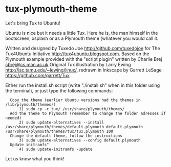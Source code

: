 # tux-plymouth-theme
Let's bring Tux to Ubuntu!

Ubuntu is nice but it needs a little Tux. Here he is, the man himself in the bootscreen, xsplash or as a Plymouth theme (whatever you would call it.

Written and designed by Tuxedo Joe <http://github.com/tuxedojoe> for The Tux4Ubuntu Initiative <http://tux4ubuntu.blogspot.com>. Based on the Plymouth example provided with the "script plugin" written by Charlie Brej <cbrej@cs.man.ac.uk> Original Tux illustration by Larry Ewing <http://isc.tamu.edu/~lewing/linux/>, redrawn in Inkscape by Garrett LeSage <https://github.com/garrett/Tux>.

Either run the install.sh script (write "./install.sh" when in this folder using the terminal), or just type the following commands:

      Copy the theme (earlier Ubuntu versions had the themes in /lib/plymouth/themes/)
          1) sudo cp -r tux/ /usr/share/plymouth/themes/
      Add the theme to Plymouth (remember to change the folder adresses if needed)
          2) sudo update-alternatives --install /usr/share/plymouth/themes/default.plymouth default.plymouth /usr/share/plymouth/themes/tux/tux.plymouth 100
      Change the default theme, follow the instructions
          3) sudo update-alternatives --config default.plymouth
      Update initramfs"
          4) sudo update-initramfs -update

Let us know what you think!